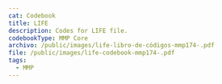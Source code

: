 ```yaml
---
cat: Codebook
title: LIFE
description: Codes for LIFE file.
codebookType: MMP Core
archivo: /public/images/life-libro-de-códigos-mmp174-.pdf
file: /public/images/life-codebook-mmp174-.pdf
tags:
  - MMP
---
```


